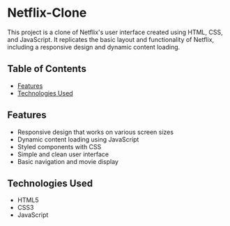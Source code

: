 # Netflix-Clone

This project is a clone of Netflix's user interface created using HTML, CSS, and JavaScript. It replicates the basic layout and functionality of Netflix, including a responsive design and dynamic content loading.

## Table of Contents
- [Features](#features)
- [Technologies Used](#technologies-used)


## Features

- Responsive design that works on various screen sizes
- Dynamic content loading using JavaScript
- Styled components with CSS
- Simple and clean user interface
- Basic navigation and movie display

## Technologies Used

- HTML5
- CSS3
- JavaScript




